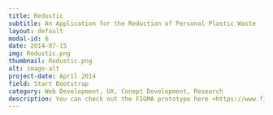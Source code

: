 ```yaml
---
title: Redustic
subtitle: An Application for the Reduction of Personal Plastic Waste
layout: default
modal-id: 6
date: 2014-07-15
img: Redustic.png
thumbnail: Redustic.png
alt: image-alt
project-date: April 2014
field: Start Bootstrap
category: Web Development, UX, Conept Development, Research
description: You can check out the FIGMA prototype here <https://www.figma.com/proto/ROXkXNFGmWLvuRTmuQLy91/CMM%3APrototype?node-id=2%3A3&starting-point-node-id=2%3A3> The application Redustic was conceptualized during the first week challenge of the lecture Introduction to Interaction Technology of the University of Twente. It aims to be a tool that can be used daily to track and – in long term – reduce the users plastic consumption. With this it addresses the 14th of in total 17 goals for a sustainable development that the United Nations declared in 2015.   The members of the United Nations plan to meet these goals till 2030. Further, goal 14 includes, “Save and sustainably use the oceans, sea and marine resources for sustainable development.” The application Redustic is orientated towards the first target and aims to reduce and stop marine pollution in regards of plastic waste. Plastic waste contains a critical risk for the ocean’s environment as over eight million tons of plastic are thrown in the water each year. Moreover, it heavily impacts the living environment of marine animals. Thus, studies have found that approximately 50% of turtles and 40% of seabirds have ingested plastic waste before. These incidents have immense negative effects on the digestive and immune systems of animals and the surrounding ecosystem.The application Redustic aims to have two main elements to address the problem, 1.	Tracking function for plastic beverages 2.	Recommendations for alternative products This research collected data about the needs and opinions of users that are part of the target population. The research highlighted what functions and requirements are needed, so that Redustic is fitted to the specific user group. Further, these requirements were transferred in a design. The second part of this research should determine the information hierarchy and test the prototype that is built on this basis. The following research methods were used, 1. Diary Study 2.Focus Group 3.	Card Sort 4.	Usability Study
---
```

